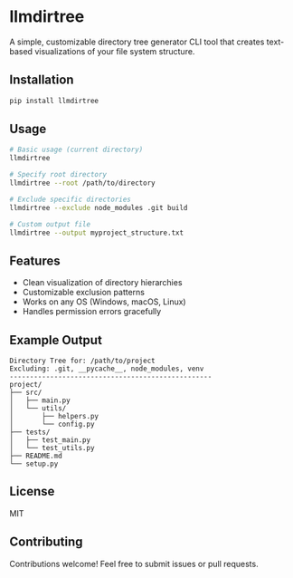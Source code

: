 # llmdirtree

A simple, customizable directory tree generator CLI tool that creates text-based visualizations of your file system structure.

## Installation

```bash
pip install llmdirtree
```

## Usage

```bash
# Basic usage (current directory)
llmdirtree

# Specify root directory
llmdirtree --root /path/to/directory

# Exclude specific directories
llmdirtree --exclude node_modules .git build

# Custom output file
llmdirtree --output myproject_structure.txt
```

## Features

- Clean visualization of directory hierarchies
- Customizable exclusion patterns
- Works on any OS (Windows, macOS, Linux)
- Handles permission errors gracefully

## Example Output

```
Directory Tree for: /path/to/project
Excluding: .git, __pycache__, node_modules, venv
--------------------------------------------------
project/
├── src/
│   ├── main.py
│   └── utils/
│       ├── helpers.py
│       └── config.py
├── tests/
│   ├── test_main.py
│   └── test_utils.py
├── README.md
└── setup.py
```

## License

MIT

## Contributing

Contributions welcome! Feel free to submit issues or pull requests.
